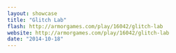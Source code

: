 ```yaml
---
layout: showcase
title: "Glitch Lab"
flash: http://armorgames.com/play/16042/glitch-lab
website: http://armorgames.com/play/16042/glitch-lab
date: "2014-10-18"
---
```

